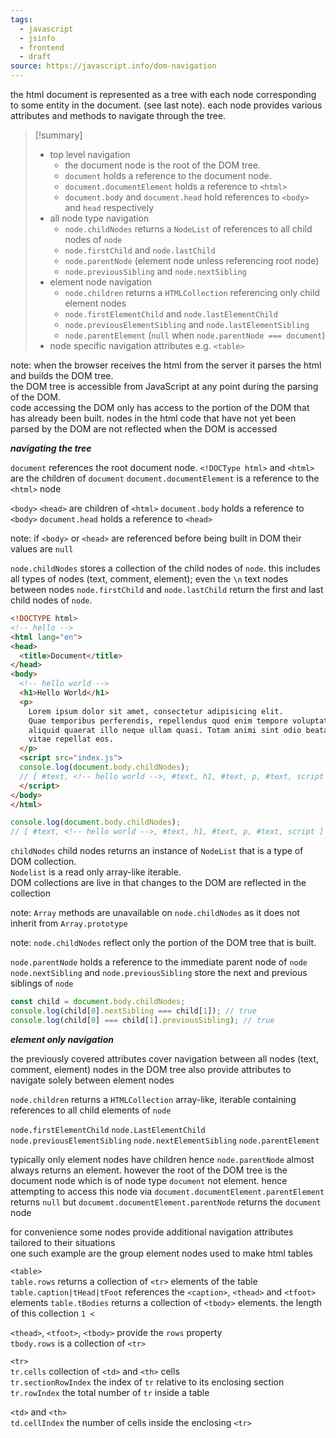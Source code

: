 ```yaml
---
tags:
  - javascript
  - jsinfo
  - frontend
  - draft
source: https://javascript.info/dom-navigation
---
```

the html document is represented as a tree with each node corresponding to some entity in the document. (see last note).
each node provides various attributes and methods to navigate through the tree.

> [!summary]
> - top level navigation
>   - the document node is the root of the DOM tree.  
>   - `document` holds a reference to the document node.  
>   - `document.documentElement` holds a reference to `<html>`
>   - `document.body` and `document.head` hold references to `<body>` and `head` respectively
> - all node type navigation
>   - `node.childNodes` returns a `NodeList` of references to all child nodes of `node`
>   - `node.firstChild` and `node.lastChild`
>   - `node.parentNode` (element node unless referencing root node)
>   - `node.previousSibling` and `node.nextSibling`
> - element node navigation
>   - `node.children` returns a `HTMLCollection` referencing only child element nodes
>   - `node.firstElementChild` and `node.lastElementChild`
>   - `node.previousElementSibling` and `node.lastElementSibling`
>   - `node.parentElement` (`null` when `node.parentNode === document`)
> - node specific navigation attributes e.g. `<table>` 

note:
  when the browser receives the html from the server it parses the html and builds the DOM tree.  
  the DOM tree is accessible from JavaScript at any point during the parsing of the DOM.  
  code accessing the DOM only has access to the portion of the DOM that has already been built. 
  nodes in the html code that have not yet been parsed by the DOM are not reflected when the DOM is accessed

***navigating the tree***

`document` references the root document node.
`<!DOCType html>` and `<html>` are the children of `document`
`document.documentElement` is a reference to the `<html>` node

`<body>` `<head>` are children of `<html>`
`document.body` holds a reference to `<body>`
`document.head` holds a reference to `<head>`

note:
  if `<body>` or `<head>` are referenced before being built in DOM their values are `null`

`node.childNodes` stores a collection of the child nodes of `node`.
this includes all types of nodes (text, comment, element); even the `\n` text nodes between nodes
`node.firstChild` and `node.lastChild` return the first and last child nodes of `node`.

```html
<!DOCTYPE html>
<!-- hello -->
<html lang="en">
<head>
  <title>Document</title>
</head>
<body>
  <!-- hello world -->
  <h1>Hello World</h1>
  <p>
    Lorem ipsum dolor sit amet, consectetur adipisicing elit. 
    Quae temporibus perferendis, repellendus quod enim tempore voluptate 
    aliquid quaerat illo neque ullam quasi. Totam animi sint odio beatae 
    vitae repellat eos.
  </p>
  <script src="index.js">
  console.log(document.body.childNodes);
  // [ #text, <!-- hello world -->, #text, h1, #text, p, #text, script ]
  </script>
</body>
</html>
```

```javascript
console.log(document.body.childNodes);
// [ #text, <!-- hello world -->, #text, h1, #text, p, #text, script ]
```

`childNodes`
child nodes returns an instance of `NodeList` that is a type of DOM collection.  
`Nodelist` is a read only array-like iterable.  
DOM collections are live in that changes to the DOM are reflected in the collection

note:
  `Array` methods are unavailable on `node.childNodes` as it does not inherit from `Array.prototype`

note:
  `node.childNodes` reflect only the portion of the DOM tree that is built.

`node.parentNode` holds a reference to the immediate parent node of `node`
`node.nextSibling` and `node.previousSibling` store the next and previous siblings of `node`

```javascript
const child = document.body.childNodes;
console.log(child[0].nextSibling === child[1]); // true
console.log(child[0] === child[1].previousSibling); // true
```

***element only navigation***

the previously covered attributes cover navigation between all nodes (text, comment, element)
nodes in the DOM tree also provide attributes to navigate solely between element nodes

`node.children`
returns a `HTMLCollection` array-like, iterable containing references to all child elements of `node`

`node.firstElementChild`
`node.LastElementChild`
`node.previousElementSibling`
`node.nextElementSibling`
`node.parentElement`

typically only element nodes have children hence `node.parentNode` almost always returns an element. however the root of the DOM tree is the document node which is of node type `document` not element. hence attempting to access this node via `document.documentElement.parentElement` returns `null` but `documemt.documentElement.parentNode` returns the `document` node

for convenience some nodes provide additional navigation attributes tailored to their situations  
one such example are the group element nodes used to make html tables  

`<table>`  
`table.rows` returns a collection of `<tr>` elements of the table  
`table.caption|tHead|tFoot` references the `<caption>`, `<thead>` and `<tfoot>` elements
`table.tBodies` returns a collection of `<tbody>` elements. the length of this collection `1 <` 

`<thead>`, `<tfoot>`, `<tbody>` provide the `rows` property  
`tbody.rows` is a collection of `<tr>` 

`<tr>`  
`tr.cells` collection of `<td>` and `<th>` cells  
`tr.sectionRowIndex` the index of `tr` relative to its enclosing section
`tr.rowIndex` the total number of `tr` inside a table

`<td>` and `<th>`  
`td.cellIndex` the number of cells inside the enclosing `<tr>`


